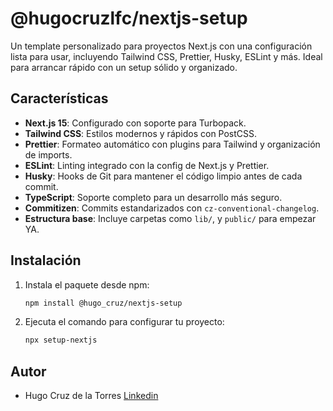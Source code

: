 # @hugocruzlfc/nextjs-setup

Un template personalizado para proyectos Next.js con una configuración lista para usar, incluyendo Tailwind CSS, Prettier, Husky, ESLint y más. Ideal para arrancar rápido con un setup sólido y organizado.

## Características

- **Next.js 15**: Configurado con soporte para Turbopack.
- **Tailwind CSS**: Estilos modernos y rápidos con PostCSS.
- **Prettier**: Formateo automático con plugins para Tailwind y organización de imports.
- **ESLint**: Linting integrado con la config de Next.js y Prettier.
- **Husky**: Hooks de Git para mantener el código limpio antes de cada commit.
- **TypeScript**: Soporte completo para un desarrollo más seguro.
- **Commitizen**: Commits estandarizados con `cz-conventional-changelog`.
- **Estructura base**: Incluye carpetas como `lib/`, y `public/` para empezar YA.

## Instalación

1. Instala el paquete desde npm:

   ```bash
   npm install @hugo_cruz/nextjs-setup
   ```

2. Ejecuta el comando para configurar tu proyecto:
   ```bash
   npx setup-nextjs
   ```

## Autor

- Hugo Cruz de la Torres [Linkedin](https://www.linkedin.com/in/hugo-cruz-7a0630197)
